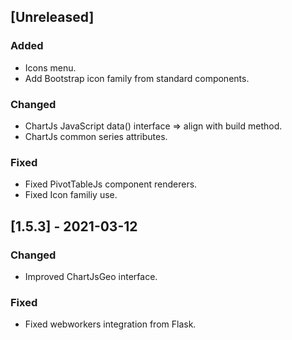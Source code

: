 ## [Unreleased]

### Added

- Icons menu.
- Add Bootstrap icon family from standard components.

### Changed

- ChartJs JavaScript data() interface => align with build method.
- ChartJs common series attributes.

### Fixed

- Fixed PivotTableJs component renderers.
- Fixed Icon familiy use.

## [1.5.3] - 2021-03-12

### Changed

- Improved ChartJsGeo interface.

### Fixed

- Fixed webworkers integration from Flask.
